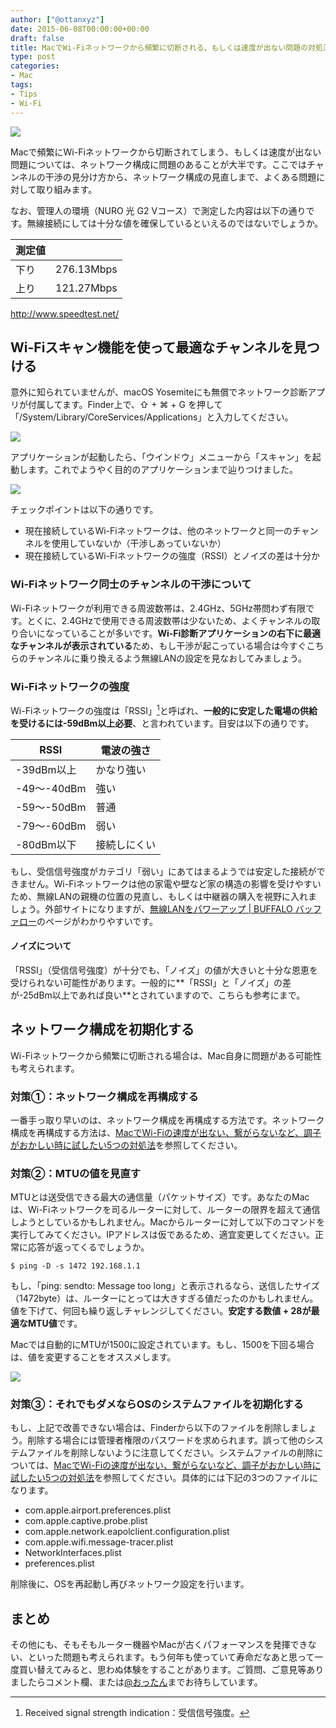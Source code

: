 ```yaml
---
author: ["@ottanxyz"]
date: 2015-06-08T00:00:00+00:00
draft: false
title: MacでWi-Fiネットワークから頻繁に切断される、もしくは速度が出ない問題の対処法
type: post
categories:
- Mac
tags:
- Tips
- Wi-Fi
---
```


![](150608-5575a0998f685.jpg)

Macで頻繁にWi-Fiネットワークから切断されてしまう、もしくは速度が出ない問題については、ネットワーク構成に問題のあることが大半です。ここではチャンネルの干渉の見分け方から、ネットワーク構成の見直しまで、よくある問題に対して取り組みます。

なお、管理人の環境（NURO 光 G2 Vコース）で測定した内容は以下の通りです。無線接続にしては十分な値を確保しているといえるのではないでしょうか。

| 測定値 |            |
| ------ | ---------- |
| 下り   | 276.13Mbps |
| 上り   | 121.27Mbps |

<http://www.speedtest.net/>

## Wi-Fiスキャン機能を使って最適なチャンネルを見つける

意外に知られていませんが、macOS Yosemiteにも無償でネットワーク診断アプリが付属してます。Finder上で、⇧  + ⌘ + G を押して「/System/Library/CoreServices/Applications」と入力してください。

![](150608-5575a09b5f8fa.png)

アプリケーションが起動したら、「ウインドウ」メニューから「スキャン」を起動します。これでようやく目的のアプリケーションまで辿りつけました。

![](150608-5575a09f295fd.png)

チェックポイントは以下の通りです。

-   現在接続しているWi-Fiネットワークは、他のネットワークと同一のチャンネルを使用していないか（干渉しあっていないか）
-   現在接続しているWi-Fiネットワークの強度（RSSI）とノイズの差は十分か

### Wi-Fiネットワーク同士のチャンネルの干渉について

Wi-Fiネットワークが利用できる周波数帯は、2.4GHz、5GHz帯問わず有限です。とくに、2.4GHzで使用できる周波数帯は少ないため、よくチャンネルの取り合いになっていることが多いです。**Wi-Fi診断アプリケーションの右下に最適なチャンネルが表示されている**ため、もし干渉が起こっている場合は今すぐこちらのチャンネルに乗り換えるよう無線LANの設定を見なおしてみましょう。

### Wi-Fiネットワークの強度

Wi-Fiネットワークの強度は「RSSI」[^1]と呼ばれ、**一般的に安定した電場の供給を受けるには-59dBm以上必要**、と言われています。目安は以下の通りです。

[^1]: Received signal strength indication：受信信号強度。

| RSSI        | 電波の強さ   |
| ----------- | ------------ |
| -39dBm以上  | かなり強い   |
| -49〜-40dBm | 強い         |
| -59〜-50dBm | 普通         |
| -79〜-60dBm | 弱い         |
| -80dBm以下  | 接続しにくい |

もし、受信信号強度がカテゴリ「弱い」にあてはまるようでは安定した接続ができません。Wi-Fiネットワークは他の家電や壁など家の構造の影響を受けやすいため、無線LANの親機の位置の見直し、もしくは中継器の購入を視野に入れましょう。外部サイトになりますが、[無線LANをパワーアップ | BUFFALO バッファロー](http://buffalo.jp/products/catalog/network/wirelesspowerup/powerup_03.html)のページがわかりやすいです。

#### ノイズについて

「RSSI」（受信信号強度）が十分でも、「ノイズ」の値が大きいと十分な恩恵を受けられない可能性があります。一般的に**「RSSI」と「ノイズ」の差が-25dBm以上であれば良い**とされていますので、こちらも参考にまで。

## ネットワーク構成を初期化する

Wi-Fiネットワークから頻繁に切断される場合は、Mac自身に問題がある可能性も考えられます。

### 対策①：ネットワーク構成を再構成する

一番手っ取り早いのは、ネットワーク構成を再構成する方法です。ネットワーク構成を再構成する方法は、[MacでWi-Fiの速度が出ない、繋がらないなど、調子がおかしい時に試したい5つの対処法](/posts/2015/05/mac-wi-fi-1143/)を参照してください。

### 対策②：MTUの値を見直す

MTUとは送受信できる最大の通信量（パケットサイズ）です。あなたのMacは、Wi-Fiネットワークを司るルーターに対して、ルーターの限界を超えて通信しようとしているかもしれません。Macからルーターに対して以下のコマンドを実行してみてください。IPアドレスは仮であるため、適宜変更してください。正常に応答が返ってくるでしょうか。

    $ ping -D -s 1472 192.168.1.1

もし、「ping: sendto: Message too long」と表示されるなら、送信したサイズ（1472byte）は、ルーターにとっては大きすぎる値だったのかもしれません。値を下げて、何回も繰り返しチャレンジしてください。**安定する数値 + 28が最適なMTU値**です。

Macでは自動的にMTUが1500に設定されています。もし、1500を下回る場合は、値を変更することをオススメします。

![](150608-5575a0a1cfe2b.png)

### 対策③：それでもダメならOSのシステムファイルを初期化する

もし、上記で改善できない場合は、Finderから以下のファイルを削除しましょう。削除する場合には管理者権限のパスワードを求められます。誤って他のシステムファイルを削除しないように注意してください。システムファイルの削除については、[MacでWi-Fiの速度が出ない、繋がらないなど、調子がおかしい時に試したい5つの対処法](/posts/2015/05/mac-wi-fi-1143/)を参照してください。具体的には下記の3つのファイルになります。

-   com.apple.airport.preferences.plist
-   com.apple.captive.probe.plist
-   com.apple.network.eapolclient.configuration.plist
-   com.apple.wifi.message-tracer.plist
-   NetworkInterfaces.plist
-   preferences.plist

削除後に、OSを再起動し再びネットワーク設定を行います。

## まとめ

その他にも、そもそもルーター機器やMacが古くパフォーマンスを発揮できない、といった問題も考えられます。もう何年も使っていて寿命だなあと思って一度買い替えてみると、思わぬ体験をすることがあります。ご質問、ご意見等ありましたらコメント欄、または[@おったん](https://twitter.com/ottanxyz)までお待ちしています。
